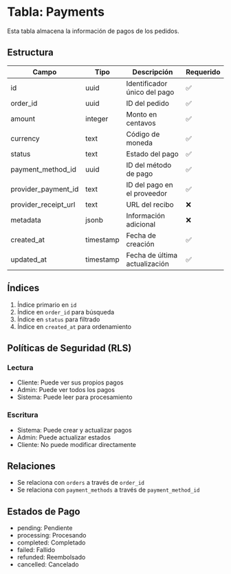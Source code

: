 # Tabla: Payments

Esta tabla almacena la información de pagos de los pedidos.

## Estructura

| Campo | Tipo | Descripción | Requerido |
|-------|------|-------------|-----------|
| id | uuid | Identificador único del pago | ✅ |
| order_id | uuid | ID del pedido | ✅ |
| amount | integer | Monto en centavos | ✅ |
| currency | text | Código de moneda | ✅ |
| status | text | Estado del pago | ✅ |
| payment_method_id | uuid | ID del método de pago | ✅ |
| provider_payment_id | text | ID del pago en el proveedor | ✅ |
| provider_receipt_url | text | URL del recibo | ❌ |
| metadata | jsonb | Información adicional | ❌ |
| created_at | timestamp | Fecha de creación | ✅ |
| updated_at | timestamp | Fecha de última actualización | ✅ |

## Índices

1. Índice primario en `id`
2. Índice en `order_id` para búsqueda
3. Índice en `status` para filtrado
4. Índice en `created_at` para ordenamiento

## Políticas de Seguridad (RLS)

### Lectura
- Cliente: Puede ver sus propios pagos
- Admin: Puede ver todos los pagos
- Sistema: Puede leer para procesamiento

### Escritura
- Sistema: Puede crear y actualizar pagos
- Admin: Puede actualizar estados
- Cliente: No puede modificar directamente

## Relaciones

- Se relaciona con `orders` a través de `order_id`
- Se relaciona con `payment_methods` a través de `payment_method_id`

## Estados de Pago

- pending: Pendiente
- processing: Procesando
- completed: Completado
- failed: Fallido
- refunded: Reembolsado
- cancelled: Cancelado